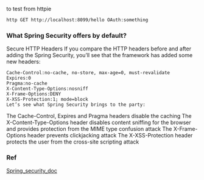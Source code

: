 
to test from httpie
```bash
http GET http://localhost:8099/hello OAuth:something
```

### What Spring Security offers by default?

Secure HTTP Headers
If you compare the HTTP headers before and after adding the Spring Security, you’ll see that the framework has added some new headers:

```
Cache-Control:no-cache, no-store, max-age=0, must-revalidate
Expires:0
Pragma:no-cache
X-Content-Type-Options:nosniff
X-Frame-Options:DENY
X-XSS-Protection:1; mode=block
Let’s see what Spring Security brings to the party:
```

The Cache-Control, Expires and Pragma headers disable the caching
The X-Content-Type-Options header disables content sniffing for the browser and provides protection from the MIME type confusion attack
The X-Frame-Options header prevents clickjacking attack
The X-XSS-Protection header protects the user from the cross-site scripting attack

### Ref

[Spring_security_doc](https://docs.spring.io/spring-security/site/docs/current/reference/htmlsingle/)